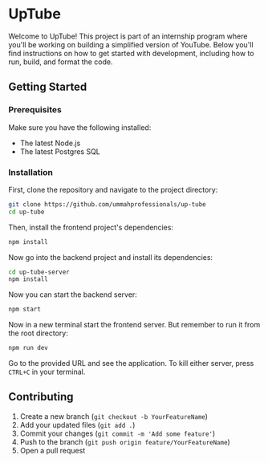 # UpTube

Welcome to UpTube! This project is part of an internship program where you'll be working on building a simplified version of YouTube. Below you'll find instructions on how to get started with development, including how to run, build, and format the code.

## Getting Started

### Prerequisites

Make sure you have the following installed:

- The latest Node.js
- The latest Postgres SQL

### Installation

First, clone the repository and navigate to the project directory:

```bash
git clone https://github.com/ummahprofessionals/up-tube
cd up-tube
```

Then, install the frontend project's dependencies:

```bash
npm install
```

Now go into the backend project and install its dependencies:

```bash
cd up-tube-server
npm install
```

Now you can start the backend server:

```bash
npm start
```

Now in a new terminal start the frontend server. But remember to run it from the root directory:

```bash
npm run dev
```

Go to the provided URL and see the application. To kill either server, press `CTRL+C` in your terminal.

## Contributing

1. Create a new branch (`git checkout -b YourFeatureName`)
2. Add your updated files (`git add .`)
3. Commit your changes (`git commit -m 'Add some feature'`)
4. Push to the branch (`git push origin feature/YourFeatureName`)
5. Open a pull request

